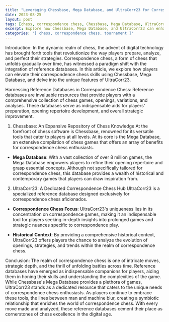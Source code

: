 ```yaml
---
title: "Leveraging Chessbase, Mega Database, and UltraCorr23 for Correspondence Chess Excellence"
date: 2023-08-25
layout: post
tags: [chess, correspondence chess, Chessbase, Mega Database, UltraCorr23, reference databases]
excerpt: Explore how Chessbase, Mega Database, and UltraCorr23 can enhance your correspondence chess skills and preparation.
categories: '[ chess, correspondence chess, tournament ]'
---
```


Introduction:
In the dynamic realm of chess, the advent of digital technology has brought forth tools that revolutionize the way players prepare, analyze, and perfect their strategies. Correspondence chess, a form of chess that unfolds gradually over time, has witnessed a paradigm shift with the integration of reference databases. In this article, we explore how players can elevate their correspondence chess skills using Chessbase, Mega Database, and delve into the unique features of UltraCorr23.

Harnessing Reference Databases in Correspondence Chess:
Reference databases are invaluable resources that provide players with a comprehensive collection of chess games, openings, variations, and analyses. These databases serve as indispensable aids for players' preparation, opening repertoire development, and overall strategic improvement.

1. Chessbase: An Expansive Repository of Chess Knowledge
At the forefront of chess software is Chessbase, renowned for its versatile tools that cater to players at all levels. At its core is the Mega Database, an extensive compilation of chess games that offers an array of benefits for correspondence chess enthusiasts.

- **Mega Database**: With a vast collection of over 8 million games, the Mega Database empowers players to refine their opening repertoire and grasp essential concepts. Although not specifically tailored for correspondence chess, this database provides a wealth of historical and contemporary games that players can draw inspiration from.

2. UltraCorr23: A Dedicated Correspondence Chess Hub
UltraCorr23 is a specialized reference database designed exclusively for correspondence chess aficionados.

- **Correspondence Chess Focus**: UltraCorr23's uniqueness lies in its concentration on correspondence games, making it an indispensable tool for players seeking in-depth insights into prolonged games and strategic nuances specific to correspondence play.

- **Historical Context**: By providing a comprehensive historical context, UltraCorr23 offers players the chance to analyze the evolution of openings, strategies, and trends within the realm of correspondence chess.

Conclusion:
The realm of correspondence chess is one of intricate moves, strategic depth, and the thrill of unfolding battles across time. Reference databases have emerged as indispensable companions for players, aiding them in honing their skills and understanding the complexities of the game. While Chessbase's Mega Database provides a plethora of games, UltraCorr23 stands as a dedicated resource that caters to the unique needs of correspondence chess enthusiasts. As players continue to embrace these tools, the lines between man and machine blur, creating a symbiotic relationship that enriches the world of correspondence chess. With every move made and analyzed, these reference databases cement their place as cornerstones of chess excellence in the digital age.